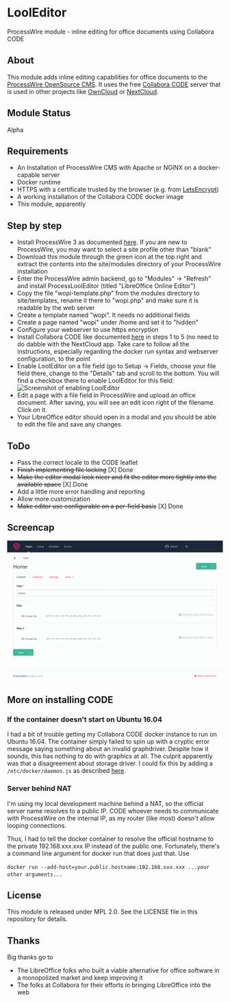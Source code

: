 # LoolEditor
ProcessWire module - inline editing for office documents using Collabora CODE

## About
This module adds inline editing capabilities for office documents to the [ProcessWire OpenSource CMS](https://processwire.com). It uses the free [Collabora CODE](https://www.collaboraoffice.com/code/) server that is used in other projects like [OwnCloud](https://owncloud.org/) or [NextCloud](https://www.nextcloud.com/).

## Module Status
Alpha

## Requirements
- An Installation of ProcessWire CMS with Apache or NGINX on a docker-capable server
- Docker runtime
- HTTPS with a certificate trusted by the browser (e.g. from [LetsEncrypt](https://letsencrypt.org/))
- A working installation of the Collabora CODE docker image
- This module, apparently

## Step by step
- Install ProcessWire 3 as documented [here](https://processwire.com/docs/install/new/). If you are new to ProcessWire, you may want to select a site profile other than "blank"
- Download this module through the green icon at the top right and extract the contents into the site/modules directory of your ProcessWire installation
- Enter the ProcessWire admin backend, go to "Modules" -> "Refresh" and install ProcessLoolEditor (titled "LibreOffice Online Editor")
- Copy the file "wopi-template.php" from the modules directory to site/templates, rename it there to "wopi.php" and make sure it is readable by the web server
- Create a template named "wopi". It needs no additional fields
- Create a page named "wopi" under /home and set it to "hidden"
- Configure your webserver to use https encryption
- Install Collabora CODE like documented [here](https://www.collaboraoffice.com/code/) in steps 1 to 5 (no need to do dabble with the NextCloud app. Take care to follow all the instructions, especially regarding the docker run syntax and webserver configuration, to the point
- Enable LoolEditor on a file field (go to Setup -> Fields, choose your file field there, change to the "Details" tab and scroll to the bottom. You will find a checkbox there to enable LoolEditor for this field:
  ![Screenshot of enabling LoolEditor](https://bitpoet.github.io/img/LoolEnableField.png)
- Edit a page with a file field in ProcessWire and upload an office document. After saving, you will see an edit icon right of the filename. Click on it.
- Your LibreOffice editor should open in a modal and you should be able to edit the file and save any changes

## ToDo
- Pass the correct locale to the CODE leaflet
- ~~Finish implementing file locking~~ [X] Done
- ~~Make the editor modal look nicer and fit the editor more tightly into the available space~~ [X] Done
- Add a little more error handling and reporting
- Allow more customization
- ~~Make editor use configurable on a per-field basis~~ [X] Done

## Screencap
![Screen capture of LoolEditor](https://raw.githubusercontent.com/BitPoet/bitpoet.github.io/master/img/LoolEditorScreenrecording2.gif)

## More on installing CODE

### If the container doesn't start on Ubuntu 16.04

I had a bit of trouble getting my Collabora CODE docker instance to run on Ubuntu 16.04. The container simply failed to spin up with a cryptic error message saying something about an invalid graphdriver. Despite how it sounds, this has nothing to do with graphics at all. The culprit apparently was that a disagreement about storage driver. I could fix this by adding a ```/etc/docker/daemon.js``` as described [here](https://docs.docker.com/storage/storagedriver/device-mapper-driver/).

### Server behind NAT

I'm using my local development machine behind a NAT, so the official server name resolves to a public IP. CODE whoever needs to communicate with ProcessWire on the internal IP, as my router (like most) doesn't allow looping connections.

Thus, I had to tell the docker container to resolve the official hostname to the private 192.168.xxx.xxx IP instead of the public one. Fortunately, there's a command line argument for docker run that does just that. Use

```docker run --add-host=your.public.hostname:192.168.xxx.xxx ...your other arguments...```

## License
This module is released under MPL 2.0. See the LICENSE file in this repository for details.

## Thanks
Big thanks go to
- The LibreOffice folks who built a viable alternative for office software in a monopolized market and keep improving it
- The folks at Collabora for their efforts in bringing LibreOffice into the web
